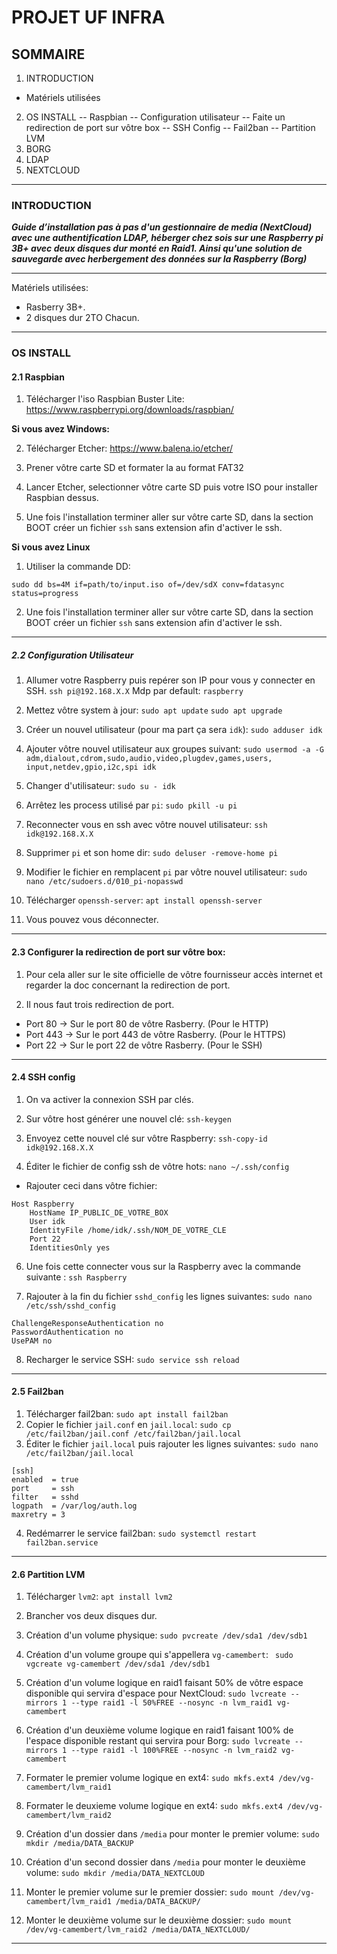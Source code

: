# PROJET UF INFRA
## SOMMAIRE

1. INTRODUCTION
* Matériels utilisées
2. OS INSTALL
-- Raspbian
-- Configuration utilisateur 
-- Faite un redirection de port sur vôtre box
-- SSH Config
-- Fail2ban
-- Partition LVM
3. BORG
4. LDAP
5. NEXTCLOUD
***

### INTRODUCTION

***Guide d’installation pas à pas d'un gestionnaire de media (NextCloud) avec une authentification LDAP,  héberger chez sois sur une Raspberry pi 3B+ avec deux disques dur monté en Raid1. Ainsi qu'une solution de sauvegarde avec herbergement des données sur la Raspberry (Borg)***

***
Matériels utilisées:
* Rasberry 3B+.
* 2 disques dur 2TO Chacun.
***
### OS INSTALL
#### 2.1 Raspbian
1. Télécharger l'iso Raspbian Buster Lite:
https://www.raspberrypi.org/downloads/raspbian/

**Si vous avez Windows:**

2.  Télécharger Etcher:
https://www.balena.io/etcher/

1. Prener vôtre carte SD et formater la au format FAT32
2. Lancer Etcher, selectionner vôtre carte SD puis votre ISO pour installer Raspbian dessus.
3. Une fois l'installation terminer aller sur vôtre carte SD, dans la section BOOT créer un fichier `ssh` sans extension afin d'activer le ssh.

**Si vous avez Linux**

1. Utiliser la commande DD:
 ```
 sudo dd bs=4M if=path/to/input.iso of=/dev/sdX conv=fdatasync  status=progress
```
2.  Une fois l'installation terminer aller sur vôtre carte SD, dans la section BOOT créer un fichier `ssh` sans extension afin d'activer le ssh.
***
##### 2.2 Configuration Utilisateur
1. Allumer votre Raspberry puis repérer son IP pour vous y connecter en SSH.
``ssh pi@192.168.X.X``
Mdp par default: ``raspberry`` 

2. Mettez vôtre system à jour:
``sudo apt update``
``sudo apt upgrade``

3. Créer un nouvel utilisateur (pour ma part ça sera `idk`):
``sudo adduser idk``

4.  Ajouter vôtre nouvel utilisateur aux groupes suivant:
``` sudo usermod -a -G adm,dialout,cdrom,sudo,audio,video,plugdev,games,users, input,netdev,gpio,i2c,spi idk ```

5. Changer d'utilisateur:
``sudo su - idk``

6. Arrêtez les process utilisé par ``pi``:
``sudo pkill -u pi``

7. Reconnecter vous en ssh avec vôtre nouvel utilisateur:
``ssh idk@192.168.X.X``

8. Supprimer ``pi`` et son home dir:
``sudo deluser -remove-home pi``

9. Modifier le fichier en remplacent ``pi`` par vôtre nouvel utilisateur:
``sudo nano /etc/sudoers.d/010_pi-nopasswd `` 

10. Télécharger ``openssh-server``:
``apt install openssh-server``

11. Vous pouvez vous déconnecter.
***
#### 2.3 Configurer la redirection de port sur vôtre box:
1. Pour cela aller sur le site officielle de vôtre fournisseur accès internet et regarder la doc concernant la redirection de port.

2. Il nous faut trois redirection de port.
* Port 80 -> Sur le port 80 de vôtre Rasberry. (Pour le HTTP)
* Port 443 -> Sur le port 443 de vôtre Rasberry. (Pour le HTTPS)
* Port 22 -> Sur le port 22 de vôtre Rasberry. (Pour le SSH)
***
#### 2.4 SSH config
1. On va activer la connexion SSH par clés.
3. Sur vôtre host générer une nouvel clé:
``ssh-keygen``

4. Envoyez cette nouvel clé sur vôtre Raspberry:
``ssh-copy-id idk@192.168.X.X``

5. Éditer le fichier de config ssh de vôtre hots:
``nano ~/.ssh/config``

* Rajouter ceci dans vôtre fichier:
```
Host Raspberry
    HostName IP_PUBLIC_DE_VOTRE_BOX
    User idk
    IdentityFile /home/idk/.ssh/NOM_DE_VOTRE_CLE
    Port 22
    IdentitiesOnly yes
```
6. Une fois cette connecter vous sur la Raspberry avec la commande suivante :
``ssh Raspberry``

7. Rajouter à la fin du fichier ``sshd_config`` les lignes suivantes:
``sudo nano /etc/ssh/sshd_config``
```
ChallengeResponseAuthentication no
PasswordAuthentication no
UsePAM no
```
8. Recharger le service SSH:
``sudo service ssh reload``
***
#### 2.5 Fail2ban
1. Télécharger fail2ban:
``sudo apt install fail2ban``
2. Copier le fichier ``jail.conf`` en ``jail.local``:
``sudo cp /etc/fail2ban/jail.conf /etc/fail2ban/jail.local``
3. Éditer le fichier ``jail.local`` puis rajouter les lignes suivantes:
``sudo nano /etc/fail2ban/jail.local``
```
[ssh]
enabled  = true
port     = ssh
filter   = sshd
logpath  = /var/log/auth.log
maxretry = 3
```
4. Redémarrer le service fail2ban: 
``sudo systemctl restart fail2ban.service``

***
#### 2.6 Partition LVM
1. Télécharger ``lvm2``:
``apt install lvm2``

2. Brancher vos deux disques dur.
3. Création d'un volume physique:
``sudo pvcreate /dev/sda1 /dev/sdb1``

4. Création d'un volume groupe qui s'appellera ``vg-camembert``:
`` sudo vgcreate vg-camembert /dev/sda1 /dev/sdb1``

5. Création d'un volume logique en raid1 faisant 50% de vôtre espace disponible qui servira d'espace pour NextCloud:
   ``sudo lvcreate --mirrors 1 --type raid1 -l 50%FREE --nosync -n lvm_raid1 vg-camembert``
   
 6. Création d'un deuxième volume logique en raid1 faisant 100% de l'espace disponible restant qui servira pour Borg:
   ``sudo lvcreate --mirrors 1 --type raid1 -l 100%FREE --nosync -n lvm_raid2 vg-camembert``
   
 7. Formater le premier volume logique en ext4:
   ``sudo mkfs.ext4 /dev/vg-camembert/lvm_raid1``
   
  8. Formater le deuxieme volume logique en ext4:
   ``sudo mkfs.ext4 /dev/vg-camembert/lvm_raid2``
   
  9. Création d'un dossier dans ``/media`` pour monter le premier volume:
  ``sudo mkdir /media/DATA_BACKUP``
  
  10. Création d'un second dossier dans ``/media`` pour monter le deuxième volume:
  ``sudo mkdir /media/DATA_NEXTCLOUD``
  
 11. Monter le premier volume sur le premier dossier:
``sudo mount /dev/vg-camembert/lvm_raid1 /media/DATA_BACKUP/``

12. Monter le deuxième volume sur le deuxième dossier:
``sudo mount /dev/vg-camembert/lvm_raid2 /media/DATA_NEXTCLOUD/``
***




